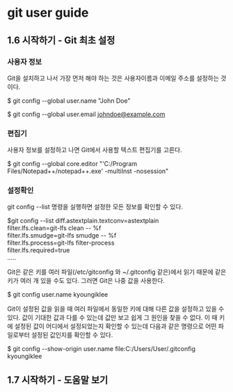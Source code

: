 # git user guide
## 1.6 시작하기 - Git 최초 설정
### 사용자 정보
Git을 설치하고 나서 가장 먼저 해야 하는 것은 사용자이름과 이메일 주소를 설정하는 것이다.

$ git config --global user.name "John Doe"

$ git config --global user.email johndoe@example.com

### 편집기

사용자 정보를 설정하고 나면 Git에서 사용할 텍스트 편집기를 고른다.

$ git config --global core.editor "'C:/Program Files/Notepad++/notepad++.exe' -multiInst -nosession"

### 설정확인
git config --list 명령을 실행하면 설정한 모든 정보를 확인할 수 있다. 

$git config --list
diff.astextplain.textconv=astextplain                              
filter.lfs.clean=git-lfs clean -- %f                               
filter.lfs.smudge=git-lfs smudge -- %f                             
filter.lfs.process=git-lfs filter-process                          
filter.lfs.required=true                                           
.....

Git은 같은 키를 여러 파일(/etc/gitconfig 와 ~/.gitconfig 같은)에서 읽기 때문에 같은 키가 여러 개 있을 수도 있다. 그러면 Git은 나중 값을 사용한다.

$ git config user.name
kyoungiklee


Git이 설정된 값을 읽을 때 여러 파일에서 동일한 키에 대해 다른 값을 설정하고 있을 수 있다. 값이 기대한 값과 다를 수 있는데 값만 보고 쉽게 그 원인을 찾을 수 없다. 
이 때 키에 설정된 값이 어디에서 설정되었는지 확인할 수 있는데 다음과 같은 명령으로 어떤 파일로부터 설정된 값인지를 확인할 수 있다.

$ git config --show-origin user.name
file:C:/Users/User/.gitconfig   kyoungiklee

## 1.7 시작하기 - 도움말 보기


